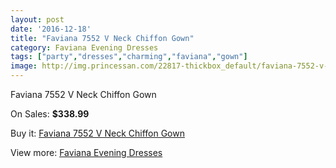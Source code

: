 ```yaml
---
layout: post
date: '2016-12-18'
title: "Faviana 7552 V Neck Chiffon Gown"
category: Faviana Evening Dresses
tags: ["party","dresses","charming","faviana","gown"]
image: http://img.princessan.com/22817-thickbox_default/faviana-7552-v-neck-chiffon-gown.jpg
---
```

Faviana 7552 V Neck Chiffon Gown

On Sales: **$338.99**
<a href="https://www.princessan.com/en/10353-faviana-7552-v-neck-chiffon-gown.html"><amp-img layout="responsive" width="600" height="600" src="//img.princessan.com/22817-thickbox_default/faviana-7552-v-neck-chiffon-gown.jpg" alt="Faviana 7552 V Neck Chiffon Gown 0" /></a>
<a href="https://www.princessan.com/en/10353-faviana-7552-v-neck-chiffon-gown.html"><amp-img layout="responsive" width="600" height="600" src="//img.princessan.com/22818-thickbox_default/faviana-7552-v-neck-chiffon-gown.jpg" alt="Faviana 7552 V Neck Chiffon Gown 1" /></a>

Buy it: [Faviana 7552 V Neck Chiffon Gown](https://www.princessan.com/en/10353-faviana-7552-v-neck-chiffon-gown.html "Faviana 7552 V Neck Chiffon Gown")

View more: [Faviana Evening Dresses](https://www.princessan.com/en/80- "Faviana Evening Dresses")